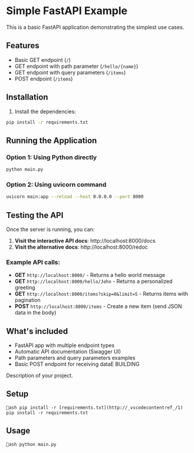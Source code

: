 ﻿# Simple FastAPI Example

This is a basic FastAPI application demonstrating the simplest use cases.

## Features

- Basic GET endpoint (`/`)
- GET endpoint with path parameter (`/hello/{name}`)
- GET endpoint with query parameters (`/items`)
- POST endpoint (`/items`)

## Installation

1. Install the dependencies:
```bash
pip install -r requirements.txt
```

## Running the Application

### Option 1: Using Python directly
```bash
python main.py
```

### Option 2: Using uvicorn command
```bash
uvicorn main:app --reload --host 0.0.0.0 --port 8000
```

## Testing the API

Once the server is running, you can:

1. **Visit the interactive API docs**: http://localhost:8000/docs
2. **Visit the alternative docs**: http://localhost:8000/redoc

### Example API calls:

- **GET** `http://localhost:8000/` - Returns a hello world message
- **GET** `http://localhost:8000/hello/John` - Returns a personalized greeting
- **GET** `http://localhost:8000/items?skip=0&limit=5` - Returns items with pagination
- **POST** `http://localhost:8000/items` - Create a new item (send JSON data in the body)

## What's included

- FastAPI app with multiple endpoint types
- Automatic API documentation (Swagger UI)
- Path parameters and query parameters examples
- Basic POST endpoint for receiving dataE BUILDING

Description of your project.

## Setup
`ash
pip install -r [requirements.txt](http://_vscodecontentref_/1)
pip install -r requirements.txt
`

## Usage
`ash
python main.py
`


